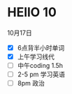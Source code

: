 # HEllO 10

10月17日  
- [x] 6点背半小时单词
- [x] 上午学习线代
- [ ] 中午coding 1.5h
- [ ] 2-5 pm 学习英语
- [ ] 8pm 政治  
